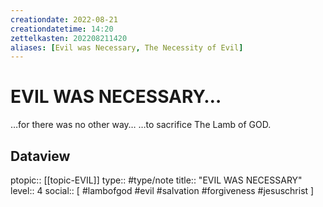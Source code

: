 ```yaml
---
creationdate: 2022-08-21
creationdatetime: 14:20
zettelkasten: 202208211420
aliases: [Evil was Necessary, The Necessity of Evil]
---
```

# EVIL WAS NECESSARY…
…for there was no other way…
…to sacrifice The Lamb of GOD.

## Dataview
ptopic:: [[topic-EVIL]]
type:: #type/note
title:: "EVIL WAS NECESSARY"
level:: 4
social:: [ #lambofgod #evil #salvation #forgiveness #jesuschrist ]